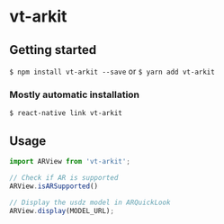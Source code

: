 # vt-arkit

## Getting started

`$ npm install vt-arkit --save`
or
`$ yarn add vt-arkit`

### Mostly automatic installation

`$ react-native link vt-arkit`

## Usage
```javascript
import ARView from 'vt-arkit';

// Check if AR is supported
ARView.isARSupported()

// Display the usdz model in ARQuickLook
ARView.display(MODEL_URL);
```
